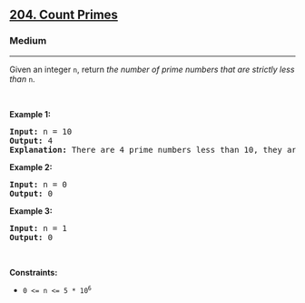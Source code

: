 <h2><a href="https://leetcode.com/problems/count-primes/">204. Count Primes</a></h2><h3>Medium</h3><hr><div><p>Given an integer <code style="">n</code>, return <em>the number of prime numbers that are strictly less than</em> <code style="">n</code>.</p>

<p>&nbsp;</p>
<p><strong>Example 1:</strong></p>

<pre style=""><strong>Input:</strong> n = 10
<strong>Output:</strong> 4
<strong>Explanation:</strong> There are 4 prime numbers less than 10, they are 2, 3, 5, 7.
</pre>

<p><strong>Example 2:</strong></p>

<pre style=""><strong>Input:</strong> n = 0
<strong>Output:</strong> 0
</pre>

<p><strong>Example 3:</strong></p>

<pre style=""><strong>Input:</strong> n = 1
<strong>Output:</strong> 0
</pre>

<p>&nbsp;</p>
<p><strong>Constraints:</strong></p>

<ul>
	<li><code style="">0 &lt;= n &lt;= 5 * 10<sup>6</sup></code></li>
</ul>
</div>